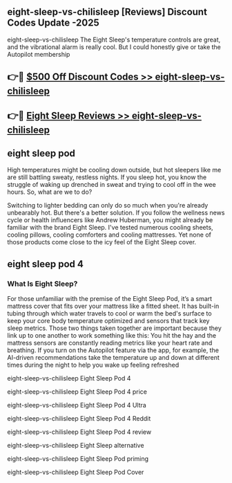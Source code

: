 ## eight-sleep-vs-chilisleep [Reviews​] Discount Codes Update -2025

eight-sleep-vs-chilisleep The Eight Sleep's temperature controls are great, and the vibrational alarm is really cool. But I could honestly give or take the Autopilot membership

## 👉🔴 [$500 Off Discount Codes >> eight-sleep-vs-chilisleep](http://download.freeplayer.one?title=eight-sleep-vs-chilisleep&ref=18-ES)

## 👉🔴 [Eight Sleep Reviews >> eight-sleep-vs-chilisleep](http://download.freeplayer.one?title=eight-sleep-vs-chilisleep&ref=18-ES)

## eight sleep pod

High temperatures might be cooling down outside, but hot sleepers like me are still battling sweaty, restless nights. If you sleep hot, you know the struggle of waking up drenched in sweat and trying to cool off in the wee hours. So, what are we to do?

Switching to lighter bedding can only do so much when you're already unbearably hot. But there's a better solution. If you follow the wellness news cycle or health influencers like Andrew Huberman, you might already be familiar with the brand Eight Sleep. I've tested numerous cooling sheets, cooling pillows, cooling comforters and cooling mattresses. Yet none of those products come close to the icy feel of the Eight Sleep cover.

## eight sleep pod 4

### What Is Eight Sleep?

For those unfamiliar with the premise of the Eight Sleep Pod, it’s a smart mattress cover that fits over your mattress like a fitted sheet. It has built-in tubing through which water travels to cool or warm the bed's surface to keep your core body temperature optimized and sensors that track key sleep metrics. Those two things taken together are important because they link up to one another to work something like this: You hit the hay and the mattress sensors are constantly reading metrics like your heart rate and breathing. If you turn on the Autopilot feature via the app, for example, the AI-driven recommendations take the temperature up and down at different times during the night to help you wake up feeling refreshed

eight-sleep-vs-chilisleep Eight Sleep Pod 4

eight-sleep-vs-chilisleep Eight Sleep Pod 4 price

eight-sleep-vs-chilisleep Eight Sleep Pod 4 Ultra

eight-sleep-vs-chilisleep Eight Sleep Pod 4 Reddit

eight-sleep-vs-chilisleep Eight Sleep Pod 4 review

eight-sleep-vs-chilisleep Eight Sleep alternative

eight-sleep-vs-chilisleep Eight Sleep Pod priming

eight-sleep-vs-chilisleep Eight Sleep Pod Cover